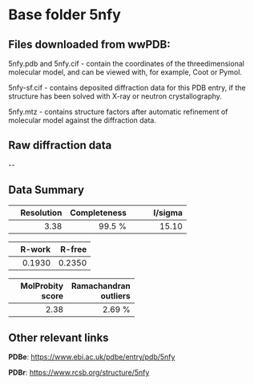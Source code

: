 # Base folder 5nfy

## Files downloaded from wwPDB:

5nfy.pdb and 5nfy.cif - contain the coordinates of the threedimensional molecular model, and can be viewed with, for example, Coot or Pymol.

5nfy-sf.cif - contains deposited diffraction data for this PDB entry, if the structure has been solved with X-ray or neutron crystallography.

5nfy.mtz - contains structure factors after automatic refinement of molecular model against the diffraction data.

## Raw diffraction data

--<br> 

## Data Summary
|   | Resolution | Completeness| I/sigma |
|---|-------------:|----------------:|--------------:|
|   |3.38|99.5  %|<img width=50/>15.10|

|   | **R-work**| **R-free**   
|---|-------------:|----------------:|           
||0.1930|0.2350|

|   |**MolProbity<br>score**| **Ramachandran<br>outliers** 
|---|-------------:|----------------:|
||2.38|2.69 %|

## Other relevant links 
**PDBe**:  https://www.ebi.ac.uk/pdbe/entry/pdb/5nfy
 
**PDBr**: https://www.rcsb.org/structure/5nfy 

